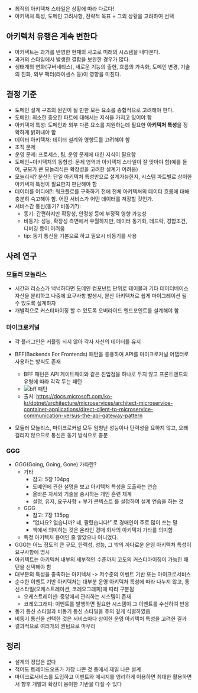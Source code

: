 - 최적의 아키텍처 스타일은 상황에 따라 다르다!
- 아키텍처 특성, 도메인 고려사항, 전략적 목표 + 그외 상황을 고려하여 선택


## 아키텍처 유행은 계속 변한다
- 아키텍트는 과거를 반영한 현재의 사고로 미래의 시스템을 내다본다.
- 과거의 스타일에서 발생한 결함을 보완한 경우가 많다.
- 생태계의 변화(쿠버네티스), 새로운 기능의 출현, 흐름의 가속화, 도메인 변경, 기술의 진화, 외부 팩터(라이센스 등)이 영향을 미친다.

## 결정 기준
- 도메인 설계 구조의 원인이 될 만한 모든 요소를 종합적으로 고려해야 한다.
- 도메인: 최소한 중요한 파트에 대해서는 지식을 가지고 있어야 함
- 아키텍처 특성: 도메인과 외부 다른 요소를 지원하는데 필요한 **아키텍처 특성**을 정확하게 밝혀내야 함
- 데이터 아키텍처: 데이터 설계와 영향도를 고려해야 함
- 조직 문제
- 운영 문제: 프로세스, 팀, 운영 문제에 대한 지식이 필요함
- 도메인~아키텍처의 동형성: 문제 영역과 아키텍처 스타일이 잘 맞아야 함(예를 들어, 규모가 큰 모놀리식은 확장성을 고려한 설계가 어려움)
- 모놀리식? 분산?: 단일 아키텍처 특성만으로 설계가능한지, 시스템 파트별로 상이한 아키텍처 특정이 필요한지 판단해야 함
- 데이터를 어디에?: 워크플로를 구축하기 전에 전체 아키텍처의 데이터 흐름에 대해 충분히 숙고해야 함. 어떤 서비스가 어떤 데이터를 저장할 것인가.
- 서비스간 통신(동기? 비동기?): 
    - 동기: 간편하지만 확장성, 안정성 등에 부정적 영향 가능성
    - 비동기: 성능, 확장성 측면에서 우월하지만, 데이터 동기화, 데드락, 경합조건, 디버깅 등이 어려움
	- tip: 동기 통신을 기본으로 하고 필요시 비동기를 사용 

## 사례 연구
### 모듈러 모놀리스
- 시간과 리소스가 넉넉하다면 도메인 컴포넌트 단위로 테이블과 기타 데이터베이스 자산을 분리하고 나중에 요구사항 발생시, 분산 아키텍처로 쉽게 마이그레이션 될 수 있도록 설계하자
- 개별적으로 커스터마이징 할 수 있도록 오버라이드 엔드포인트를 설계해야 함
### 마이크로커널
- 각 플러그인은 커플링 되지 않아 각자 자신의 데이터를 유지
- BFF(Backends For Frontends) 패턴을 응용하여 API를 마이크로커널 어댑터로 사용하는 방식도 존재
	- BFF 패턴은 API 게이트웨이와 같은 진입점을 하나로 두지 않고 프론트엔드의 유형에 따라 각각 두는 패턴
	- ![bff 패턴](https://docs.microsoft.com/ko-kr/dotnet/architecture/microservices/architect-microservice-container-applications/media/direct-client-to-microservice-communication-versus-the-api-gateway-pattern/multiple-custom-api-gateways.png)
	- 출처: https://docs.microsoft.com/ko-kr/dotnet/architecture/microservices/architect-microservice-container-applications/direct-client-to-microservice-communication-versus-the-api-gateway-pattern

- 모듈러 모놀리스, 마이크로커널 모두 엄청난 성능이나 탄력성을 요하지 않고, 오래걸리지 않으므로 통신은 동기 방식으로 충분

### GGG
- GGG(Going, Going, Gone) 가타란?
	- 가타
		- 참고: 5장 104pg
		- 도메인에 관한 설명을 보고 아키텍처 특성을 도출하는 연습
		- 올바른 자세와 기술을 중시하는 개인 훈련 체계
		- 설명, 유저, 요구사항 + 부가 콘텍스트 를 설정하여 설계 연습을 하는 것
	- GGG
		- 참고: 7장 135pg
		- “없나요? 없습니까? 네, 팔렸습니다!” 로 경매인이 주로 많이 쓰는 말
		- 책에서 의미하는 것은 온라인 경매 회사의 아키텍처 가타를 의미함
	- 특정 아키텍처 용어인 줄 알았으나 아니었다.
- GGG는 어느 정도의 큰 규모, 탄력성, 성능, 그 밖의 까다로운 운영 아키텍처 특성이 요구사항에 명시
- 아키텍트는 아키텍처 내부의 세부적인 수준까지 고도의 커스터마이징이 가능한 패턴을 선택해야 함
- 대부분의 특성을 충족하는 아키텍처 -> 저수준의 이벤트 기반 또는 마이크로서비스
- 순수한 이벤트 기반 아키텍처는 대부분 운영 아키텍처 특성에 따라 나누지 않고, 통신스타일(오케스트레이션, 코레오그래피)에 따라 구분됨
	- 오케스트레이션: 중앙에서 관리하는 시스템이 존재
	- 코레오그래피: 이벤트를 발행하면 필요한 시스템이 그 이벤트를 수신하여 반응
- 동기 통신 스타일과 비동기 통신 스타일을 주의 깊게 식별하였음
- 비동기 통신을 선택한 것은 서비스마다 상이한 운영 아키텍처 특성을 고려한 결과
- 결과적으로 여러개의 퀀텀으로 마무리

## 정리
- 설계의 정답은 없다
- 적어도 트레이드오프가 가장 나쁜 것 중에서 제일 나은 설계
- 마이크로서비스를 도입하고 이벤트와 메시지를 영리하게 이용하면 최대한 활용하면서 향후 개발과 확장이 용이한 기반을 다질 수 있다







